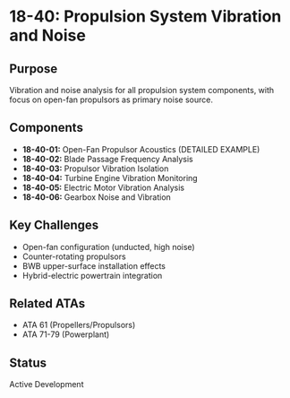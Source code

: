 # 18-40: Propulsion System Vibration and Noise

## Purpose
Vibration and noise analysis for all propulsion system components, with focus on open-fan propulsors as primary noise source.

## Components
- **18-40-01:** Open-Fan Propulsor Acoustics (DETAILED EXAMPLE)
- **18-40-02:** Blade Passage Frequency Analysis
- **18-40-03:** Propulsor Vibration Isolation
- **18-40-04:** Turbine Engine Vibration Monitoring
- **18-40-05:** Electric Motor Vibration Analysis
- **18-40-06:** Gearbox Noise and Vibration

## Key Challenges
- Open-fan configuration (unducted, high noise)
- Counter-rotating propulsors
- BWB upper-surface installation effects
- Hybrid-electric powertrain integration

## Related ATAs
- ATA 61 (Propellers/Propulsors)
- ATA 71-79 (Powerplant)

## Status
Active Development
